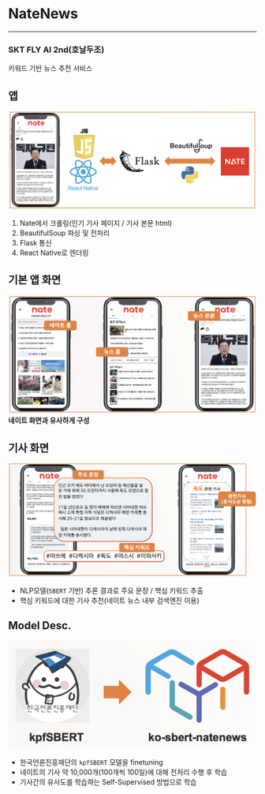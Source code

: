 # NateNews
---
### SKT FLY AI 2nd(호날두조)
키워드 기반 뉴스 추천 서비스

## 앱
![App flow](./images/app_flow.png)
1. Nate에서 크롤링(인기 기사 페이지 / 기사 본문 html)
2. BeautifulSoup 파싱 및 전처리
3. Flask 통신
4. React Native로 렌더링

## 기본 앱 화면
![Display1](./images/app_display1.png)
__네이트 화면과 유사하게 구성__

## 기사 화면
![Display2](./images/app_display2.png)
* NLP모델(`SBERT` 기반) 추론 결과로 주요 문장 / 핵심 키워드 추출
* 핵심 키워드에 대한 기사 추천(네이트 뉴스 내부 검색엔진 이용)

## Model Desc.
![Model](./images/model.png)
* 한국언론진흥재단의 `kpfSBERT` 모델을 finetuning
* 네이트의 기사 약 10,000개(100개씩 100일)에 대해 전처리 수행 후 학습
* 기사간의 유사도를 학습하는 Self-Supervised 방법으로 학습